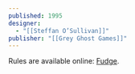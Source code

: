 ```yaml
---
published: 1995
designer:
  - "[[Steffan O’Sullivan]]"
publisher: "[[Grey Ghost Games]]"
---
```

Rules are available online: [Fudge](https://www.fudgerpg.com/goodies/fudge-files.html?task=download.send&id=3&catid=3&m=0).